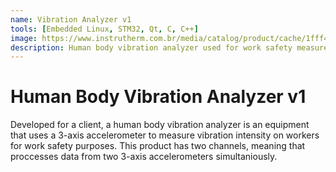 ```yaml
---
name: Vibration Analyzer v1
tools: [Embedded Linux, STM32, Qt, C, C++]
image: https://www.instrutherm.com.br/media/catalog/product/cache/1fff4d188f64e200d7e2f24d317b822f/m/e/medidor-de-vibracao_4_.jpg
description: Human body vibration analyzer used for work safety measurements. Developed for a client.
---
```


# Human Body Vibration Analyzer v1

Developed for a client, a human body vibration analyzer is an equipment that uses a 3-axis accelerometer to measure vibration intensity on workers for work safety purposes. This product has two channels, meaning that proccesses data from two 3-axis accelerometers simultaniously.


